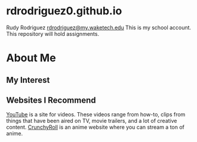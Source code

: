 # rdrodriguez0.github.io
Rudy Rodriguez rdrodriguez@my.waketech.edu
This is my school account.
This repository will hold assignments.
# About Me
## My Interest
## Websites I Recommend
[YouTube](https://www.youtube.com/) is a site for videos. These videos range from how-to, clips from things that have been aired on TV, movie trailers, and a lot of creative content.
[CrunchyRoll](https://www.crunchyroll.com/) is an anime website where you can stream a ton of anime.
